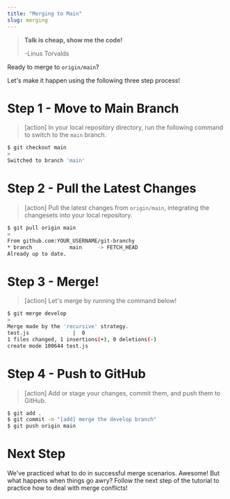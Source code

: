 ```yaml
---
title: "Merging to Main"
slug: merging
---
```


> **Talk is cheap, show me the code!**
>
> -Linus Torvalds

Ready to merge to `origin/main`?

Let's make it happen using the following three step process!

# Step 1 - Move to Main Branch

> [action]
> In your local repository directory, run the following command to switch to the `main` branch.
>
```bash
$ git checkout main
>
Switched to branch 'main'
```
>

# Step 2 - Pull the Latest Changes

> [action]
> Pull the latest changes from `origin/main`, integrating the changesets into your local repository.
>
```bash
$ git pull origin main
>
From github.com:YOUR_USERNAME/git-branchy
* branch            main     -> FETCH_HEAD
Already up to date.
```
>

# Step 3 - Merge!

> [action]
> Let's merge by running the command below!
>
```bash
$ git merge develop
>
Merge made by the 'recursive' strategy.
test.js              |  0
1 files changed, 1 insertions(+), 0 deletions(-)
create mode 100644 test.js
```
>

# Step 4 - Push to GitHub

> [action]
> Add or stage your changes, commit them, and push them to GitHub.
>
```bash
$ git add .
$ git commit -m "[add] merge the develop branch"
$ git push origin main
```
>

# Next Step

We've practiced what to do in successful merge scenarios. Awesome! But what happens when things go awry? Follow the next step of the tutorial to practice how to deal with merge conflicts!
